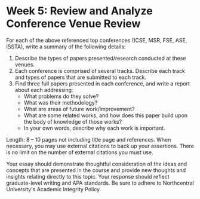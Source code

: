 # Week 5: Review and Analyze Conference Venue Review

For each of the above referenced top conferences (ICSE, MSR, FSE, ASE, ISSTA), write a summary of the following details:

1. Describe the types of papers presented/research conducted at these venues.
2. Each conference is comprised of several tracks. Describe each track and types of papers that are submitted to each track.
3. Find three full papers presented in each conference, and write a report about each addressing:
    - What problems do they solve?
    - What was their methodology?
    - What are areas of future work/improvement?
    - What are some related works, and how does this paper build upon the body of knowledge of those works?
    - In your own words, describe why each work is important.
    
Length: 8 – 10 pages not including title page and references. When necessary, you may use external citations to back up your assertions. There is no limit on the number of external citations you must use.

Your essay should demonstrate thoughtful consideration of the ideas and concepts that are presented in the course and provide new thoughts and insights relating directly to this topic. Your response should reflect graduate-level writing and APA standards. Be sure to adhere to Northcentral University's Academic Integrity Policy.